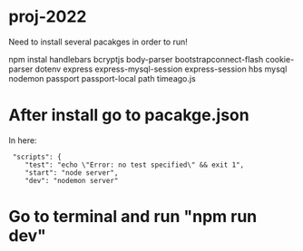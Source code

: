 # proj-2022

Need to install several pacakges in order to run!

npm instal handlebars 
            bcryptjs 
            body-parser 
            bootstrapconnect-flash
            cookie-parser
            dotenv
            express
            express-mysql-session
            express-session
            hbs
            mysql
            nodemon
            passport
            passport-local
            path
            timeago.js
            
            
# After install go to pacakge.json

In here: 

```
 "scripts": {
    "test": "echo \"Error: no test specified\" && exit 1",
    "start": "node server",
    "dev": "nodemon server"
 ```   
    
    
# Go to terminal and run "npm run dev"
